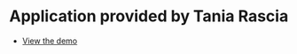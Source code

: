 # Application provided by Tania Rascia

- [View the demo](https://taniarascia.github.io/sandbox/ghibli/)
